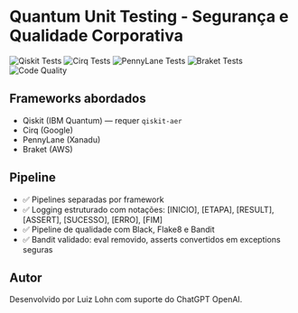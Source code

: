 # Quantum Unit Testing - Segurança e Qualidade Corporativa

![Qiskit Tests](https://github.com/usuario/repositorio/actions/workflows/qiskit-tests.yml/badge.svg)
![Cirq Tests](https://github.com/usuario/repositorio/actions/workflows/cirq-tests.yml/badge.svg)
![PennyLane Tests](https://github.com/usuario/repositorio/actions/workflows/pennylane-tests.yml/badge.svg)
![Braket Tests](https://github.com/usuario/repositorio/actions/workflows/braket-tests.yml/badge.svg)
![Code Quality](https://github.com/usuario/repositorio/actions/workflows/code-quality.yml/badge.svg)

## Frameworks abordados
- Qiskit (IBM Quantum) — requer `qiskit-aer`
- Cirq (Google)
- PennyLane (Xanadu)
- Braket (AWS)

## Pipeline
- ✅ Pipelines separadas por framework
- ✅ Logging estruturado com notações: [INICIO], [ETAPA], [RESULT], [ASSERT], [SUCESSO], [ERRO], [FIM]
- ✅ Pipeline de qualidade com Black, Flake8 e Bandit
- ✅ Bandit validado: eval removido, asserts convertidos em exceptions seguras

## Autor
Desenvolvido por Luiz Lohn com suporte do ChatGPT OpenAI.